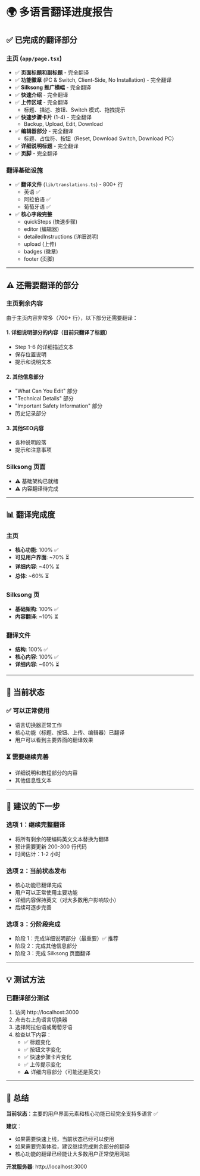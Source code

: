 # 🌍 多语言翻译进度报告

## ✅ 已完成的翻译部分

### 主页 (`app/page.tsx`)
- ✅ **页面标题和副标题** - 完全翻译
- ✅ **功能徽章** (PC & Switch, Client-Side, No Installation) - 完全翻译
- ✅ **Silksong 推广横幅** - 完全翻译
- ✅ **快速介绍** - 完全翻译
- ✅ **上传区域** - 完全翻译
  - 标题、描述、按钮、Switch 模式、拖拽提示
- ✅ **快速步骤卡片** (1-4) - 完全翻译
  - Backup, Upload, Edit, Download
- ✅ **编辑器部分** - 完全翻译
  - 标题、占位符、按钮（Reset, Download Switch, Download PC）
- ✅ **详细说明标题** - 完全翻译
- ✅ **页脚** - 完全翻译

### 翻译基础设施
- ✅ **翻译文件** (`lib/translations.ts`) - 800+ 行
  - 英语 ✅
  - 阿拉伯语 ✅
  - 葡萄牙语 ✅
- ✅ **核心字段完整**
  - quickSteps (快速步骤)
  - editor (编辑器)
  - detailedInstructions (详细说明)
  - upload (上传)
  - badges (徽章)
  - footer (页脚)

---

## ⚠️ 还需要翻译的部分

### 主页剩余内容
由于主页内容非常多（700+ 行），以下部分还需要翻译：

#### 1. 详细说明部分的内容（目前只翻译了标题）
- Step 1-6 的详细描述文本
- 保存位置说明
- 提示和说明文本

#### 2. 其他信息部分
- "What Can You Edit" 部分
- "Technical Details" 部分
- "Important Safety Information" 部分
- 历史记录部分

#### 3. 其他SEO内容
- 各种说明段落
- 提示和注意事项

### Silksong 页面
- ⚠️ 基础架构已就绪
- ⚠️ 内容翻译待完成

---

## 📊 翻译完成度

### 主页
- **核心功能**: 100% ✅
- **可见用户界面**: ~70% ⏳
- **详细内容**: ~40% ⏳
- **总体**: ~60% ⏳

### Silksong 页
- **基础架构**: 100% ✅
- **内容翻译**: ~10% ⏳

### 翻译文件
- **结构**: 100% ✅
- **核心内容**: 100% ✅
- **详细内容**: ~60% ⏳

---

## 🎯 当前状态

### ✅ 可以正常使用
- 语言切换器正常工作
- 核心功能（标题、按钮、上传、编辑器）已翻译
- 用户可以看到主要界面的翻译效果

### ⏳ 需要继续完善
- 详细说明和教程部分的内容
- 其他信息性文本

---

## 🚀 建议的下一步

### 选项 1：继续完整翻译
- 将所有剩余的硬编码英文文本替换为翻译
- 预计需要更新 200-300 行代码
- 时间估计：1-2 小时

### 选项 2：当前状态发布
- 核心功能已翻译完成
- 用户可以正常使用主要功能
- 详细内容保持英文（对大多数用户影响较小）
- 后续可逐步完善

### 选项 3：分阶段完成
- 阶段 1：完成详细说明部分（最重要）✅ 推荐
- 阶段 2：完成其他信息部分
- 阶段 3：完成 Silksong 页面翻译

---

## 💡 测试方法

### 已翻译部分测试
1. 访问 http://localhost:3000
2. 点击右上角语言切换器
3. 选择阿拉伯语或葡萄牙语
4. 检查以下内容：
   - ✅ 标题变化
   - ✅ 按钮文字变化
   - ✅ 快速步骤卡片变化
   - ✅ 上传提示变化
   - ⚠️ 详细内容部分（可能还是英文）

---

## 📝 总结

**当前状态**：主要的用户界面元素和核心功能已经完全支持多语言 ✅

**建议**：
- 如果需要快速上线，当前状态已经可以使用
- 如果需要完美体验，建议继续完成剩余部分的翻译
- 核心功能的翻译已经能让大多数用户正常使用网站

**开发服务器**: http://localhost:3000


